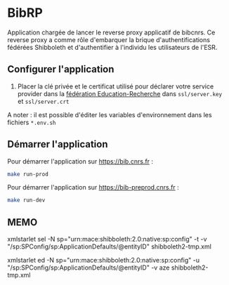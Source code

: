 # BibRP

Application chargée de lancer le reverse proxy applicatif de bibcnrs. Ce reverse proxy a
comme rôle d'embarquer la brique d'authentifications fédérées Shibboleth et d'authentifier
à l'individu les utilisateurs de l'ESR.

## Configurer l'application

1) Placer la clé privée et le certificat utilisé pour déclarer votre service provider dans la [fédération Education-Recherche](https://federation.renater.fr/registry?action=get_all) dans ``ssl/server.key`` et ``ssl/server.crt``

A noter : il est possible d'éditer les variables d'environnement dans les fichiers ``*.env.sh``

## Démarrer l'application

Pour démarrer l'application sur https://bib.cnrs.fr :
```bash
make run-prod
```

Pour démarrer l'application sur https://bib-preprod.cnrs.fr :
```bash
make run-dev
```

## MEMO

xmlstarlet sel -N sp="urn:mace:shibboleth:2.0:native:sp:config" -t -v "/sp:SPConfig/sp:ApplicationDefaults/@entityID" shibboleth2-tmp.xml

xmlstarlet ed -N sp="urn:mace:shibboleth:2.0:native:sp:config" -u "/sp:SPConfig/sp:ApplicationDefaults/@entityID" -v aze shibboleth2-tmp.xml